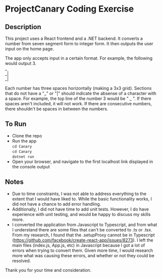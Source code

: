 # ProjectCanary Coding Exercise

## Description
This project uses a React frontend and a .NET backend. It converts a number from seven segment form to integer form. It then outputs the user input on the home page. 

The app only accepts input in a certain format. For example, the following would output 3.   
 _   
 _|  
 _|  

Each number has three spaces horizontally (making a 3x3 grid). Sections that do not have a "_" or "|" should indicate the absense of a character with a space. For example, the top line of the number 3 would be " _ ". If there spaces aren't included, it will not work. If there are consecutive numbers, there shouldn't be spaces in between the numbers. 

## To Run
* Clone the repo
* Run the app  
`cd Canary`  
`cd Canary`  
`dotnet run`  
* Open your browser, and navigate to the first localhost link displayed in the console output

## Notes
* Due to time constraints, I was not able to address everything to the extent that I would have liked to. While the basic functionality works, I did not have a chance to add error handling.
* Additionally, I did not have time to add unit tests. However, I do have experience with unit testing, and would be happy to discuss my skills more. 
* I converted the application from Javascript to Typescript, and from what I understand there are some files that can't be converted to .ts or .tsx. From my research, I found that the .setupProxy cannot be in Typescript (https://github.com/facebook/create-react-app/issues/8273). I left the main files (index.js, App.js, etc) in Javascript because I got a lot of errors when trying to convert them. Given more time, I would research more what was causing these errors, and whether or not they could be resolved.


Thank you for your time and consideration. 
